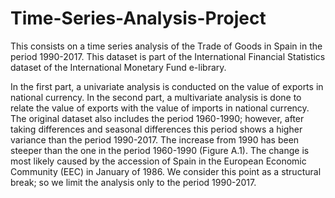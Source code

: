 # Time-Series-Analysis-Project

This consists on a time series analysis of the Trade of Goods in Spain in the period 1990-2017. This dataset is part of the International Financial Statistics dataset of the International Monetary Fund e-library. 

In the first part, a univariate analysis is conducted on the value of exports in national currency. In the second part, a multivariate analysis is done to relate the value of exports with the value of imports in national currency. The original dataset also includes the period 1960-1990; however, after taking differences and seasonal differences this period shows a higher variance than the period
1990-2017. The increase from 1990 has been steeper than the one in the period 1960-1990 (Figure A.1). The change is most likely caused by the accession of Spain in the European Economic Community (EEC) in January of 1986. We consider this point as a structural break; so we limit the analysis only to the period 1990-2017.
